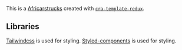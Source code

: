 This is a [Africarstrucks](https://#/) created with [`cra-template-redux`](https://github.com/reduxjs/cra-template-redux).

## Libraries
[Tailwindcss](https://tailwindcss.com/) is used for styling.
[Styled-components](https://styled-components.com/) is used for styling.